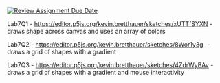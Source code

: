 [![Review Assignment Due Date](https://classroom.github.com/assets/deadline-readme-button-8d59dc4de5201274e310e4c54b9627a8934c3b88527886e3b421487c677d23eb.svg)](https://classroom.github.com/a/oPXDwk0m)

Lab7Q1 - https://editor.p5js.org/kevin.bretthauer/sketches/xUTTfSYXN - draws shape across canvas and uses an array of colors

Lab7Q2 - https://editor.p5js.org/kevin.bretthauer/sketches/8Wor1y3g_ - draws a grid of shapes with a gradient

Lab7Q3 - https://editor.p5js.org/kevin.bretthauer/sketches/4ZdrWyBAv - draws a grid of shapes with a gradient and mouse interactivity
